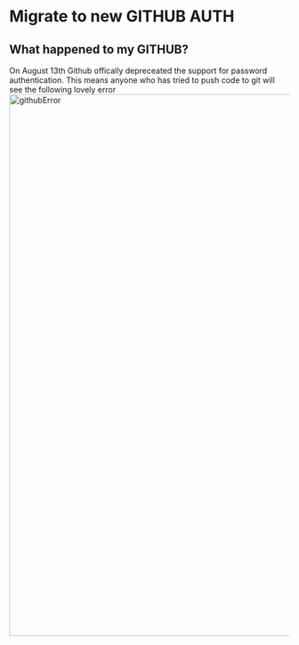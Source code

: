 # Migrate to new GITHUB AUTH
## What happened to my GITHUB?

On August 13th Github offically depreceated the support for password authentication.  This means anyone who has tried to push code to git will see the following lovely error
<img width="973" alt="githubError" src="https://user-images.githubusercontent.com/38140787/129492976-0bc70877-f74d-498e-8edf-f11f5d012832.png">


<img />
